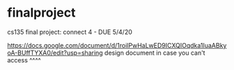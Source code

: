 # finalproject
cs135 final project: connect 4 - DUE 5/4/20

https://docs.google.com/document/d/1roilPwHaLwED9ICXQIOqdka1IuaABkyoA-BUffTYXA0/edit?usp=sharing 
design document in case you can't access ^^^^

